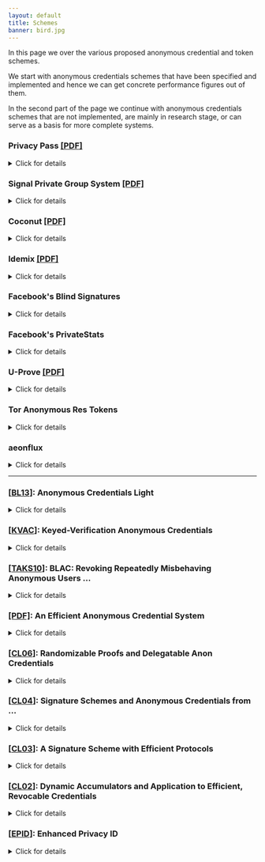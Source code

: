 ```yaml
---
layout: default
title: Schemes
banner: bird.jpg
---
```

In this page we over the various proposed anonymous credential and token schemes.

We start with anonymous credentials schemes that have been specified and
implemented and hence we can get concrete performance figures out of them.

In the second part of the page we continue with anonymous credentials schemes
that are not implemented, are mainly in research stage, or can serve as a basis
for more complete systems.

### Privacy Pass [\[PDF\]](https://www.petsymposium.org/2018/files/papers/issue3/popets-2018-0026.pdf)

<details>
<summary markdown="span">Click for details</summary>

- [Website](https://privacypass.github.io/)
- Source code: [Client](https://github.com/privacypass/challenge-bypass-extension) & [Server](https://github.com/privacypass/challenge-bypass-server)
- Properties: Strong-unlinkability, Single-show
- Based on: [(V)OPRF]({{site.baseurl}}/primitives.html#oprfs)
</details>

### Signal Private Group System [\[PDF\]](https://eprint.iacr.org/2019/1416)

<details>
<summary markdown="span">Click for details</summary>

- [Implementation](https://github.com/signalapp/Signal-Android/tree/master/libsignal/service/src/main/java/org/whispersystems/signalservice/api/groupsv2)
- Properties: Multi-show, Public Attributes
- Based on: [KVAC]({{site.baseurl}}/primitives.html#kvac)
- Performance:
  - Credential Size: [493 bytes](https://youtu.be/4eKwlSqGUi4?list=PLeeS-3Ml-rpoVMNQkUrFDSfaTuUMxVtjy&t=2481)
  - Key size: TODO
  - Show size: TODO
  - Prover time: [2.16ms](https://youtu.be/4eKwlSqGUi4?list=PLeeS-3Ml-rpoVMNQkUrFDSfaTuUMxVtjy&t=2481)
  - Verifier time: [1.17ms](https://youtu.be/4eKwlSqGUi4?list=PLeeS-3Ml-rpoVMNQkUrFDSfaTuUMxVtjy&t=2481)
</details>

### Coconut [\[PDF\]](https://arxiv.org/pdf/1802.07344.pdf)

<details>
<summary markdown="span">Click for details</summary>
- [Implementation](https://github.com/asonnino/coconut) and [another implementation](https://gitlab.com/narodnik/darkwallet/-/tree/master/src/coconut)
- Properties: Public Verifiability, Multi-show, Public/Private Attributes, Threshold Issuance
- Based on: [PS signatures]({{site.baseurl}}/primitives.html#ps-signatures) & BGLS Signatures & Waters Signatures
- Performance:
  - Credential Size: [132 bytes](https://sheharbano.com/assets/talks/talk_coconut.pdf)
  - Key size: TODO
  - Show size: [355 bytes](https://sheharbano.com/assets/talks/talk_coconut.pdf)
  - Prover time: [3.35 ms](https://sheharbano.com/assets/talks/talk_coconut.pdf)
  - Verifier time: [10.49 ms](https://sheharbano.com/assets/talks/talk_coconut.pdf)
</details>

### Idemix [\[PDF\]](https://www.cise.ufl.edu/~nemo/anonymity/papers/idemix.pdf)

<details>
<summary markdown="span">Click for details</summary>
- [Implementation](prime.inf.tu-dresden.de/idemix/)
- Properties: Constant Credential Size, Multi-show
- Based on: [CL03]({{site.baseurl}}/schemes.html#cl03)
</details>

[Idemix]: https://idemix.wordpress.com/

### Facebook's Blind Signatures

<details>
<summary markdown="span">Click for details</summary>
- [Implementation](https://github.com/siyengar/private-fraud-prevention)
- Properties: Public Verifiability
- Based on: [Blind RSA]({{site.baseurl}}/primitives.html#blind-rsa)
</details>

### Facebook's PrivateStats

<details>
<summary markdown="span">Click for details</summary>
- [Implementation](https://research.fb.com/wp-content/uploads/2021/01/PrivateStats-De-Identified-Authenticated-Logging-at-Scale_final.pdf)
- Properties: Single-show, Public Attributes
- Based on:
  - [(V)OPRF]({{site.baseurl}}/primitives.html#oprfs)
</details>

### U-Prove [\[PDF\]](https://www.microsoft.com/en-us/research/wp-content/uploads/2016/02/U-Prove20Cryptographic20Specification20V1.1.pdf)

<details>
<summary markdown="span">Click for details</summary>
- [U-Prove implementation](https://github.com/Microsoft/uprove-csharp-sdk)
- Properties: Single-show, Public Attributes
- Based on: [Brand's blind signature]({{site.baseurl}}/primitives.html#brands-blind-signature)
- Notes: The U-Prove token is single-show, but can be shown multiple times to serve as a pseudonym.
</details>

### Tor Anonymous Res Tokens

<details>
<summary markdown="span">Click for details</summary>
- [Tor summary](https://blog.torproject.org/stop-the-onion-denial) and [proposed specification](https://lists.torproject.org/pipermail/tor-dev/2021-February/014517.html)
- Properties: Single-show
- Based on: [Blind RSA]({{site.baseurl}}/primitives.html#blindsigs)
</details>

### aeonflux

<details>
<summary markdown="span">Click for details</summary>
- [aeonflux] Implementation
- Properties: Multi-show, Attributes
- Based on: [KVAC]({{site.baseurl}}/primitives.html#kvac)
- Performance: TODO
</details>

[aeonflux]: https://github.com/isislovecruft/aeonflux

<!-- TODO(caw): add e-cash and e-voting -->

---


### [[BL13]]: Anonymous Credentials Light
<details>
<summary markdown="span">Click for details</summary>
- Based on: Abe-Okamoto
- Properties: Attributes
- Notes: Small anonymous credentials that allow a user with a list of attributes (L_1, \dots, L_n)
</details>

### [[KVAC]]: Keyed-Verification Anonymous Credentials
<details>
<summary markdown="span">Click for details</summary>
- Based on: [Algebraic MACs]({{site.baseurl}}/primitives.html#algebraic-macs)
- Properties: Multi-show, Public Attributes, Selective Disclosure
</details>

### [[TAKS10]]: BLAC: Revoking Repeatedly Misbehaving Anonymous Users ...
<details>
<summary markdown="span">Click for details</summary>
- Based on: [ZKPs]({{site.baseurl}}/primitives.html#zkps) & BBS+ Signatures
- Related: [[BLACR]] *"BLACR: TTP-free blacklistable anonymous credentials with reputation ..."*
- Related: [[AKTS07]] *"Blacklistable Anonymous Credentials: Blocking Misbehaving .."*
- Properties: Blacklisting
</details>

### [\[PDF\]](https://link.springer.com/chapter/10.1007/978-3-540-85230-8_25): An Efficient Anonymous Credential System
<details>
<summary markdown="span">Click for details</summary>
- Based on: Bilinear Pairings, TODO
- Properties: Strong-unlinkability, Attributes
</details>

### [[CL06]]: Randomizable Proofs and Delegatable Anon Credentials
<details>
<summary markdown="span">Click for details</summary>
- Based on: [ZKPs]({{site.baseurl}}/primitives.html#zkps)
- Related: [[CSF14]] *"Malleable Signatures: New Definitions and Delegatable Anonymous Credentials"*
- Properties: Multi-show, Delegetable
</details>

### [[CL04]]: Signature Schemes and Anonymous Credentials from ...
<details>
<summary markdown="span">Click for details</summary>
- Based on: [Group Signatures]({{site.baseurl}}/primitives.html#group-signatures)
- Properties: TODO
</details>

### [[CL03]]: A Signature Scheme with Efficient Protocols
<details>
<summary markdown="span">Click for details</summary>
- Based on: [ZKPs]({{site.baseurl}}/primitives.html#zkps)
- Properties: Multi-show, Attributes
- Notes: The distinguishing feature of a CL signature is that it allows a user
  to prove possession of a signature without revealing the underlying messages
  or even the signature itself using efficient zero-knowledge proofs of
  knowledge. As the proof is “zero-knowledge”, the user can repeat such a proof
  as many times as she wants and still it is not possible to link the
  individual proofs.
- Related: [[CL01]] An Efficient System for Non-transferable Anonymous Credentials
</details>

### [[CL02]]: Dynamic Accumulators and Application to Efficient, Revocable Credentials
<details>
<summary markdown="span">Click for details</summary>
- Based on: [Accumulators]({{site.baseurl}}/primitives.html#acc)
- Properties: Revocation
</details>

### [[EPID]]: Enhanced Privacy ID
<details>
<summary markdown="span">Click for details</summary>
- Based on: [BBS+ signatures]({{site.baseurl}}/primitives.html#blindsig-bbs)
- Properties: Revocation
</details>

[EPID]: <https://eprint.iacr.org/2009/095.pdf>
[CL01]: <https://www.iacr.org/archive/eurocrypt2001/20450093.pdf>
[CL02]: <https://cs.brown.edu/people/alysyans/papers/camlys02.pdf>
[CL03]: <https://citeseerx.ist.psu.edu/viewdoc/download?doi=10.1.1.186.5994&rep=rep1&type=pdf>
[CL04]: <https://www.iacr.org/archive/crypto2004/31520055/cl04.pdf>
[CL06]: <https://eprint.iacr.org/2008/428.pdf>
[BL13]: <https://core.ac.uk/download/pdf/193377167.pdf>
[DGS+18]: <https://www.petsymposium.org/2018/files/papers/issue3/popets-2018-0026.pdf>
[KVAC]: <https://eprint.iacr.org/2013/516.pdf>
[CSF14]: <http://www0.cs.ucl.ac.uk/staff/S.Meiklejohn/files/csf14.pdf>
[TAKS10]: <https://www.cs.dartmouth.edu/~sws/pubs/taks10.pdf>
[BLACR]: <https://ro.uow.edu.au/cgi/viewcontent.cgi?article=9238&context=infopapers>
[AKTS07]: <https://www.cs.dartmouth.edu/~sws/pubs/akts07.pdf>

